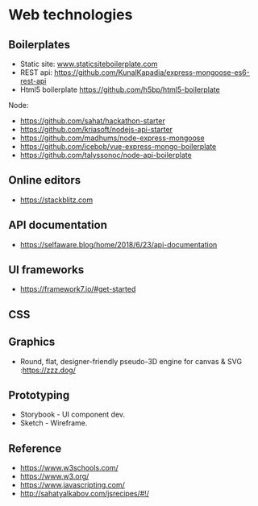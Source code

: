 Web technologies
================

Boilerplates
------------
* Static site: www.staticsiteboilerplate.com  
* REST api: https://github.com/KunalKapadia/express-mongoose-es6-rest-api
* Html5 boilerplate https://github.com/h5bp/html5-boilerplate 

Node:
  * https://github.com/sahat/hackathon-starter
  * https://github.com/kriasoft/nodejs-api-starter
  * https://github.com/madhums/node-express-mongoose
  * https://github.com/icebob/vue-express-mongo-boilerplate
  * https://github.com/talyssonoc/node-api-boilerplate
  
Online editors
--------------
* https://stackblitz.com

API documentation
-----------------
* https://selfaware.blog/home/2018/6/23/api-documentation

UI frameworks
--------------
* https://framework7.io/#get-started

CSS
--------------

Graphics
--------------
* Round, flat, designer-friendly pseudo-3D engine for canvas & SVG :https://zzz.dog/

Prototyping
---------
* Storybook - UI component dev.
* Sketch - Wireframe.

Reference
--------------
* https://www.w3schools.com/
* https://www.w3.org/
* https://www.javascripting.com/
* http://sahatyalkabov.com/jsrecipes/#!/




